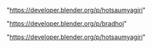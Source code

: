 "https://developer.blender.org/p/hotsaumyagiri"

 
"https://developer.blender.org/p/bradhoj"


"https://developer.blender.org/p/hotsaumyagiri"


 

